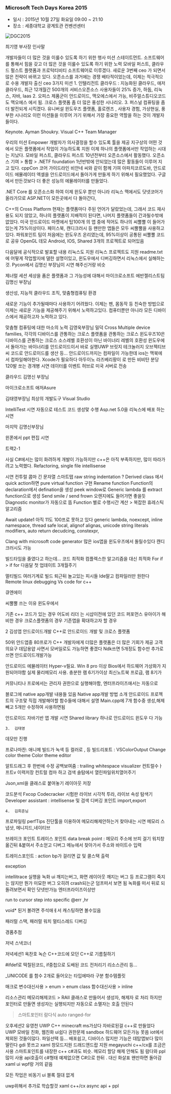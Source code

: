 ### Microsoft Tech Days Korea 2015  

- 일시 : 2015년 10월 27일 화요일 09:00 ~ 21:10  
- 장소 : 세종대학교 광계토관 컨벤션센터

 ![DGC2015](https://github.com/DevStarSJ/Study/blob/master/Blog/Conference/2015/image/small.2015-10-27-Techdays.01.jpg?raw=true)

최기영 부사장 인사말

개발자들이 더 많은 것을 이룰수 있도록 하기 위한 행사
미션 스테이트먼트.
소프트웨어를 통해서 힘을 갖고 더 많은 것을 이룰수 있도록 하기 위한 노력
모바일 퍼스트, 클라우드 펄스트
플랫폼과 프로턱티비티
소프트웨어로 이루겠다.
새로운 3번째 ceo 가 되면서 많은 전략이 바뀌고 있다.
오픈소스를 과거에는 경쟁 배타적이었는데, 이제는 적극적으로 수용
개발자 출신 ceo
3가지 미션
	1.	인텔리전트 클라우드 : 지능화된 클라우드, 애저 클라우드, 최근 12개월간 500개의 서비스오픈소스 사용자들이 25% 증가, 하둡, 리눅스, 자바, Iaas
	2.	오피스 제품군이 안드로이드, 맥오에스에서 가능, 비주얼스튜디오코드도 맥오에스 에서 됨. 크로스 플랫폼 좀 더 많은 풍성한 시나리오.
	3.	퍼스널 컴퓨팅을 좀 더 발전되게 시킥겠다. 유니버설 윈도우즈 플랫폼, 홀로렌즈 , 사용자 경험, 가상현실, 풍부한 시나리오
이런 미션들을 이루어 가기 위해서 가장 중요한 역할을 하는 것이 개발자 들이다.

Keynote. Ayman Shoukry. Visual C++ Team Manager

우리의 미션
Empower 개발자가 의사결정을 할수 있도록 툴을 제공
지구상의 어떤 것에서 모든 플랫폼에서 작업이 가능하도록 지원
이제 하나의 플랫폼에서만 작업하는 시대는 지났다.
모바일 퍼스트, 클라우드 퍼스트
 10년전부터 오픈소스에서 활동했다.
오픈소스 기여 > 통합 > 
.NETF foundation 1년반밖에 안되었는데 많은 활동들이 이루어 지고 있다.
cppCon 코어 가이드라인 비얀네 씨와 같이 함께 기여
아파치코르도바, 안드로이드 에뮬레이터
엑셀을 안드로이드에서 돌아가게 만들게 하기 위해서 필요했었다.
구글에서 만든것보다 더 좋은 성능의 에뮬레이터를 만들었다.

.NET Core 를 오픈소스화 하여 이제 윈도우 뿐만 아니라 리눅스 맥에서도 닷넷코어가 올라가므로 ASP.NET이 모든곳에서 다 돌아간다,

C++의 Cross Platform
현재는 플랫폼마다 주된 언어가 달랐었는데,
그래서 코드 재사용도 되지 않았고, 하나의 플랫폼이 지배적이 된다면, 나머지 플랫폼들이 간과될수밖에 없었다.
미국 안드로이드 마켓에서 탑100개 의 앱 중에 적어도 하나의 씨뿔뿔 이 들어가있는게 75%이상이다.
페이스북, 캔디크러시 등 왠만한 앱들은 모두 씨뿔뿔을 사용하고 있다.
파워포인트 팀이 처음에는 윈도우즈 온리였는데, 95%이상이 공통된 씨뿔뿔 코드로 공유
OpenGL 데모 Android, IOS, Shared  3개의 프로젝트로 되어있음

다음달에 공식적으로 발표할 내용
리눅스도 지원
리눅스 프로젝트도 지원
readme.txt에 어떻게 작업할지에 댈한 설명이있고, 윈도우에서 디버깅하면서 리눅스에서 실해하는것. Pycon에서 김명신 부장님이 시연 해주신거랑 비슷

제너럴 세션 세상을 품은 플랫폼과 그 가능성에 대해서
마이크로소프트 에반젤리스트팀
김명신 부장님

생산성, 지능적 클라우드 조직, 맞춤형컴퓨팅 환경

새로운 기능이 추가될때마다 사용하기 어려웠다.
이제는 펜, 몸동작 등 친숙한 방법으로 이제는 새로운 기능을 제공해주기 위해서 노력하고있다.
컴퓨터뿐만 아니라 모든 디바이스에서 재공하고자 노력하고 있다.

맞춤형 컴퓨팅에 대한 마소의 노력
김영욱부장님 밀덕
Cross 
Multiple device families, 각각의 디바이스를 관통하는 크로스
플랫폼을 관통하는 크로스
윈도우즈10은 디바이스를 관통하는 크로스
소스레벨 호환성이 아닌 바이너리 레벨의 호환성
윈도우에서 돌아가는 바이너리를 안드로이드이서 바로 실행UWP
브릿지 테크놀러지
오브젝티브씨 코드로 안드로이드를 생산
등...
안드로이드까지는 컴파일이 가능한데 ios는 맥북에서 컴파일해야한다. Xcode가 필요하다
아두이노 라즈베리팡이 로 만든 비비탄 분당 120발 쏘는 경개병 시연
데이터를 이벤트 허브로 미국 서버로 전송

클라우드
김명신 부장님

마이크로소프트 애저Asure

김태영부장님
최상의 개발도구
Visual Studio

IntelliTest 시연
자동으로 테스트 코드 생성맟 수행
Asp.net 5.0을 리눅스에 배포 하는 시연

마지막 김명신부장님

윈폰에서 ppt 편집 시연

트랙2-1

사실 C#에서는 많이 화려하게 개발이 가능하지만 c++은 아직 부족하지만,
많이 따라가려고 노력했다.
Refactoring, single file intellisense

시연
컨투럴 콤마
긴 문자열 스마트탭 raw string indentation ?
Derived class 에서 quick action하면 pure virtual function 구현
Rename function
Function의 declaration에서 defination을 생성 peek window로
Generic lambda 를 extract function으로 생성
Send smile / send frown 오렌지에도 들어가면 좋을듯
Diagnostic monitor가 자동으로 뜸
Function 별로 수행시간 계산 > 복잡한 휴레스틱 알고리즘

Await update1
아직 11도 100프로 못하고 있다
generic lambda, noexcept, inline namespace, thread safe local, alignof alignas, unicode string literals modifiers, auto return decudcing, constexpr, 

Clang with microsoft code generator
많은 ios앱을 윈도우즈에서 돌릴수있다
캔디크러시도 가능

빌드타임을 줄였다고 하는데...
코드 최적화 컴플렉스한 알고리즘을 대신 최적화
For if > if for
다음달 첫 업데이트 3개월주기

멀티빌드 여러기계로 빌드 퇴근뒤 놀고있는 피시들
Ide말고 컴파일러만 원한다
Remote linux debugging
Vs code for c++

큐엔에이

씨뿔뿔 쓰는 이유 윈도우에서

기존 c++ 코드가 있는 경우 어도비 리더 는 시샵이전에 있던 코드
퍼포먼스 유아이가 해비한 경우
크로스플랫폼의 경우 기존앱을 확대하고자 할 경우

2 김성엽 안드로이드개발
C++로 안드로이드 개발 및 크로스 플랫폼

50위 안드앱중 80프로가 C++
개발자에게 더많은 플랫폼은 더 많은 기회가 제공
고객의요구 데답용얍 사면서 모버일로도 가능하면 좋겠다
Ndk쓰면 5개정도 함수만 추가로쓰면 안드로이드개발가능

안드로이드 에뮬레이터
Hyper-v필요. Win 8 pro 이상
Bios에서 하드웨어 가상화가 지원되어야함
실제 물리메모리 사용. 충분한 램 6기가이상
최신노트북 프로급, 램 8기가

커뮤니티나 프로에서는 관리자 권한으로 실행해야함, 엔터프라이즈애서는 자동으로

블로그에 native app개발 내용들 있음
Native app개발 방법 소개
안드로이드 프로젝트의 구조맟 직접 개발해야할 함수들에 대해서 설명
Main.cpp에 7개 함수중 생성,해제 빼고 5개만 수정하여 사용하면됨

안드로이드 자바기반 앱 개발 시연
Shared library 하나로 안드로이드 윈도우 다 가능

	3.	김태영
데모만 진행

프로나마찬: 애니메
빌드가 녹색 등 컬러로 , 등 빌드리포트 : VSColorOutput
Change color theme
Color theme editor

알트드래그 후 한번에 수정
공백보여줌 : trailing whitespace visualizer
컨트럴수ㅏ프트v 이력저장
컨트럴 컴마 하고 검색
솔탐에서 열린파일위치열어주기

Json,xml을 클래스로 붙여놓기
레이아웃 저장

코드분석
Fxcop
Codecracker 시험판
라이브 시각적 투라, 라이브 속성 탐색기
Developer assistant : intellisense 및 검색
디버깅 포인트 import,export

	4.	김희준님

프로파일링
perfTips
진단툴을 이용하여 메모리해제안하는거 찾아내는 시연
메모리 스냅샷,
메니지드,네이티브

브레이크 포인트
트레이스 포인트
data break point : 메모리 주소에 브피 걸기
워치창 옮긴뒤 &붙여서 주소얻고 디버그 메뉴에서 찾아가서 주소와 바이트수 입력

트레이스포인트 : action bp가 걸리면 값 및 콜스택 출력

exception

intellitrace
실행을 녹화
ui 깨지는버그, 화면 레이아웃 깨지는 버그 등 프로그램이 죽지는 않지만 뭔가 미묘한 버그
오히려 crash되는군 덤프떠서 보면 됨
녹화를 떠서 뒤로 되돌려보면서 확인
닷넷만가능
엔터프라이즈이상만

run to cursor
step into specific
@err
,hr


void* 된거 볼려면 주석애ㅔ서 캐스팅하면 볼수있음

패러럴 스택, 패러럴 워치
멀티스레드 디버깅

경품추첨

저녁 스낵코너

저녁세션1 옥찬호
녹슨 C++코드에 모던 C++로 기름칠하기

#ifdef로 떡칠된코드, if중첩으로 도배된 코드
전처리기
리소스관리 등...

_UNICODE 를 함수 2개로 들어오는 타입에따라 구분
함수템플릿

매크로
변수대신사용 > enum > enum class
함수대신사용 > inline

리소스관리
메모리해제코드 > RAII 클래스로 만들어서 생성자, 해제자 로 처리
하지만 포인터로 만들면 생성자는 실행되지만 자동으로 소멸자는 호출 안된다
> 스마트포인터 
람다식
auto
ranged-for

오후세션2 유영천
UWP C++
minecraft ms가샀다 자바로된걸 c++로 만들었다
UWP 모바일 친화, 웹친화 ui쉽다
권한문제 sandbox 하드웨어 모든가능 못씀
iot에서 제외된 것들이많다. 파일선택 등...
배포쉽고, 디바이스 많지만 기능은 데탑앱보다 많이 딸린다
gdi 못쓰고 xaml
창모드지원
드래드앤드랍 지원
megayuchi
c++/cx를 조금은 사용 스마트포인트를 내장한 c++ c#과도 비슷. 메모리 할당 해제 안해도 됨
람다와 ppl 많이 사용
api호출이 c#형태
예제없으면 C#으로 한뒤 . 대신 화살표 왠만하면 돌아감
xaml ui
wpf랑 거의 같음

모든 작업은 비동기 ui 블록 절대 없게

uwp위해서 추가로 학습할것
xaml
c++/cx
async api + ppl






